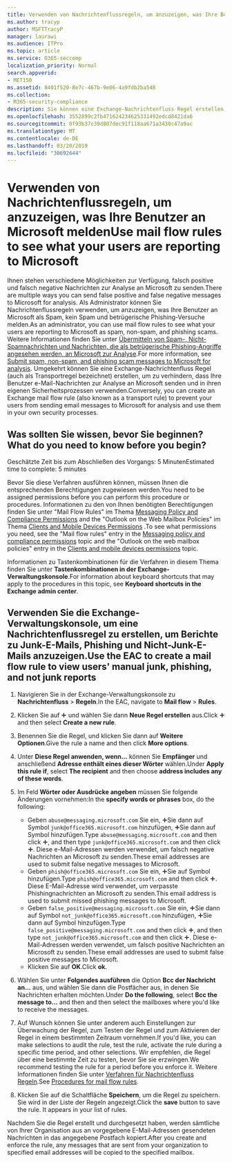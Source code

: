```yaml
---
title: Verwenden von Nachrichtenflussregeln, um anzuzeigen, was Ihre Benutzer an Microsoft melden
ms.author: tracyp
author: MSFTTracyP
manager: laurawi
ms.audience: ITPro
ms.topic: article
ms.service: O365-seccomp
localization_priority: Normal
search.appverid:
- MET150
ms.assetid: 8401f520-8e7c-467b-9e06-4a9fdb2ba548
ms.collection:
- M365-security-compliance
description: Sie können eine Exchange-Nachrichtenfluss Regel erstellen, um zu verhindern, dass Ihre Benutzer e-Mail-Nachrichten zur Analyse an Microsoft senden und in ihren eigenen Sicherheitsprozessen verwenden.
ms.openlocfilehash: 3552899c2fb471624234625331492edcd8421da6
ms.sourcegitcommit: 0f93b37c39d807dec91f118aa671a3430c47a9ac
ms.translationtype: MT
ms.contentlocale: de-DE
ms.lasthandoff: 03/20/2019
ms.locfileid: "30692644"
---
```

# <a name="use-mail-flow-rules-to-see-what-your-users-are-reporting-to-microsoft"></a><span data-ttu-id="cb587-103">Verwenden von Nachrichtenflussregeln, um anzuzeigen, was Ihre Benutzer an Microsoft melden</span><span class="sxs-lookup"><span data-stu-id="cb587-103">Use mail flow rules to see what your users are reporting to Microsoft</span></span>

<span data-ttu-id="cb587-104">Ihnen stehen verschiedene Möglichkeiten zur Verfügung, falsch positive und falsch negative Nachrichten zur Analyse an Microsoft zu senden.</span><span class="sxs-lookup"><span data-stu-id="cb587-104">There are multiple ways you can send false positive and false negative messages to Microsoft for analysis.</span></span> <span data-ttu-id="cb587-105">Als Administrator können Sie Nachrichtenflussregeln verwenden, um anzuzeigen, was Ihre Benutzer an Microsoft als Spam, kein Spam und betrügerische Phishing-Versuche melden.</span><span class="sxs-lookup"><span data-stu-id="cb587-105">As an administrator, you can use mail flow rules to see what your users are reporting to Microsoft as spam, non-spam, and phishing scams.</span></span> <span data-ttu-id="cb587-106">Weitere Informationen finden Sie unter [Übermitteln von Spam-, Nicht-Spamnachrichten und Nachrichten, die als betrügerische Phishing-Angriffe angesehen werden, an Microsoft zur Analyse](submit-spam-non-spam-and-phishing-scam-messages-to-microsoft-for-analysis.md).</span><span class="sxs-lookup"><span data-stu-id="cb587-106">For more information, see [Submit spam, non-spam, and phishing scam messages to Microsoft for analysis](submit-spam-non-spam-and-phishing-scam-messages-to-microsoft-for-analysis.md).</span></span> <span data-ttu-id="cb587-107">Umgekehrt können Sie eine Exchange-Nachrichtenfluss Regel (auch als Transportregel bezeichnet) erstellen, um zu verhindern, dass Ihre Benutzer e-Mail-Nachrichten zur Analyse an Microsoft senden und in ihren eigenen Sicherheitsprozessen verwenden.</span><span class="sxs-lookup"><span data-stu-id="cb587-107">Conversely, you can create an Exchange mail flow rule (also known as a transport rule) to prevent your users from sending email messages to Microsoft for analysis and use them in your own security processes.</span></span>
  
## <a name="what-do-you-need-to-know-before-you-begin"></a><span data-ttu-id="cb587-108">Was sollten Sie wissen, bevor Sie beginnen?</span><span class="sxs-lookup"><span data-stu-id="cb587-108">What do you need to know before you begin?</span></span>

<span data-ttu-id="cb587-109">Geschätzte Zeit bis zum Abschließen des Vorgangs: 5 Minuten</span><span class="sxs-lookup"><span data-stu-id="cb587-109">Estimated time to complete: 5 minutes</span></span>
  
<span data-ttu-id="cb587-110">Bevor Sie diese Verfahren ausführen können, müssen Ihnen die entsprechenden Berechtigungen zugewiesen werden.</span><span class="sxs-lookup"><span data-stu-id="cb587-110">You need to be assigned permissions before you can perform this procedure or procedures.</span></span> <span data-ttu-id="cb587-111">Informationen zu den von Ihnen benötigten Berechtigungen finden Sie unter "Mail Flow Rules" im Thema [Messaging Policy and Compliance Permissions](http://technet.microsoft.com/library/ec4d3b9f-b85a-4cb9-95f5-6fc149c3899b.aspx) and the "Outlook on the Web Mailbox Policies" im Thema [Clients and Mobile Devices Permissions](http://technet.microsoft.com/library/57eca42a-5a7f-4c65-89f0-7a84f2dbea19.aspx) .</span><span class="sxs-lookup"><span data-stu-id="cb587-111">To see what permissions you need, see the "Mail flow rules" entry in the [Messaging policy and compliance permissions](http://technet.microsoft.com/library/ec4d3b9f-b85a-4cb9-95f5-6fc149c3899b.aspx) topic and the "Outlook on the web mailbox policies" entry in the [Clients and mobile devices permissions](http://technet.microsoft.com/library/57eca42a-5a7f-4c65-89f0-7a84f2dbea19.aspx) topic.</span></span> 
  
<span data-ttu-id="cb587-112">Informationen zu Tastenkombinationen für die Verfahren in diesem Thema finden Sie unter **Tastenkombinationen in der Exchange-Verwaltungskonsole**.</span><span class="sxs-lookup"><span data-stu-id="cb587-112">For information about keyboard shortcuts that may apply to the procedures in this topic, see **Keyboard shortcuts in the Exchange admin center**.</span></span>
  
## <a name="use-the-eac-to-create-a-mail-flow-rule-to-view-users-manual-junk-phishing-and-not-junk-reports"></a><span data-ttu-id="cb587-113">Verwenden Sie die Exchange-Verwaltungskonsole, um eine Nachrichtenflussregel zu erstellen, um Berichte zu Junk-E-Mails, Phishing und Nicht-Junk-E-Mails anzuzeigen.</span><span class="sxs-lookup"><span data-stu-id="cb587-113">Use the EAC to create a mail flow rule to view users' manual junk, phishing, and not junk reports</span></span>

1. <span data-ttu-id="cb587-114">Navigieren Sie in der Exchange-Verwaltungskonsole zu **Nachrichtenfluss** \> **Regeln**.</span><span class="sxs-lookup"><span data-stu-id="cb587-114">In the EAC, navigate to **Mail flow** \> **Rules**.</span></span>
    
2. <span data-ttu-id="cb587-115">Klicken Sie auf ![Hinzufügen (Symbol)](media/ITPro-EAC-AddIcon.gif) und wählen Sie dann **Neue Regel erstellen** aus.</span><span class="sxs-lookup"><span data-stu-id="cb587-115">Click ![Add Icon](media/ITPro-EAC-AddIcon.gif) and then select **Create a new rule**.</span></span>
    
3. <span data-ttu-id="cb587-116">Benennen Sie die Regel, und klicken Sie dann auf **Weitere Optionen**.</span><span class="sxs-lookup"><span data-stu-id="cb587-116">Give the rule a name and then click **More options**.</span></span>
    
4. <span data-ttu-id="cb587-117">Unter **Diese Regel anwenden, wenn...** können Sie **Empfänger** und anschließend **Adresse enthält eines dieser Wörter** wählen.</span><span class="sxs-lookup"><span data-stu-id="cb587-117">Under **Apply this rule if**, select **The recipient** and then choose **address includes any of these words**.</span></span>
    
5. <span data-ttu-id="cb587-118">Im Feld **Wörter oder Ausdrücke angeben** müssen Sie folgende Änderungen vornehmen:</span><span class="sxs-lookup"><span data-stu-id="cb587-118">In the **specify words or phrases** box, do the following:</span></span> 
    - <span data-ttu-id="cb587-119">Geben `abuse@messaging.microsoft.com` Sie ein, ![und klicken](media/ITPro-EAC-AddIcon.gif)Sie dann auf Symbol `junk@office365.microsoft.com` hinzufügen, ![und geben](media/ITPro-EAC-AddIcon.gif)Sie dann auf Symbol hinzufügen.</span><span class="sxs-lookup"><span data-stu-id="cb587-119">Type `abuse@messaging.microsoft.com` and then click ![Add Icon](media/ITPro-EAC-AddIcon.gif), and then type `junk@office365.microsoft.com` and then click ![Add Icon](media/ITPro-EAC-AddIcon.gif).</span></span> <span data-ttu-id="cb587-120">Diese e-Mail-Adressen werden verwendet, um falsch negative Nachrichten an Microsoft zu senden.</span><span class="sxs-lookup"><span data-stu-id="cb587-120">These email addresses are used to submit false negative messages to Microsoft.</span></span>
    - <span data-ttu-id="cb587-121">Geben `phish@office365.microsoft.com` Sie ein, ![und klicken](media/ITPro-EAC-AddIcon.gif)Sie auf Symbol hinzufügen.</span><span class="sxs-lookup"><span data-stu-id="cb587-121">Type `phish@office365.microsoft.com` and then click ![Add Icon](media/ITPro-EAC-AddIcon.gif).</span></span> <span data-ttu-id="cb587-122">Diese E-Mail-Adresse wird verwendet, um verpasste Phishingnachrichten an Microsoft zu senden.</span><span class="sxs-lookup"><span data-stu-id="cb587-122">This email address is used to submit missed phishing messages to Microsoft.</span></span>
    - <span data-ttu-id="cb587-123">Geben `false_positive@messaging.microsoft.com` Sie ein, ![und klicken](media/ITPro-EAC-AddIcon.gif)Sie dann auf Symbol `not_junk@office365.microsoft.com` hinzufügen, ![und geben](media/ITPro-EAC-AddIcon.gif)Sie dann auf Symbol hinzufügen.</span><span class="sxs-lookup"><span data-stu-id="cb587-123">Type `false_positive@messaging.microsoft.com` and then click ![Add Icon](media/ITPro-EAC-AddIcon.gif), and then type `not_junk@office365.microsoft.com` and then click ![Add Icon](media/ITPro-EAC-AddIcon.gif).</span></span> <span data-ttu-id="cb587-124">Diese e-Mail-Adressen werden verwendet, um falsch positive Nachrichten an Microsoft zu senden.</span><span class="sxs-lookup"><span data-stu-id="cb587-124">These email addresses are used to submit false positive messages to Microsoft.</span></span>
    - <span data-ttu-id="cb587-125">Klicken Sie auf **OK**.</span><span class="sxs-lookup"><span data-stu-id="cb587-125">Click **ok**.</span></span>
    
6. <span data-ttu-id="cb587-126">Wählen Sie unter **Folgendes ausführen** die Option **Bcc der Nachricht an...** aus, und wählen Sie dann die Postfächer aus, in denen Sie Nachrichten erhalten möchten.</span><span class="sxs-lookup"><span data-stu-id="cb587-126">Under **Do the following**, select **Bcc the message to...** and then and then select the mailboxes where you'd like to receive the messages.</span></span> 
    
7. <span data-ttu-id="cb587-127">Auf Wunsch können Sie unter anderem auch Einstellungen zur Überwachung der Regel, zum Testen der Regel und zum Aktivieren der Regel in einem bestimmten Zeitraum vornehmen.</span><span class="sxs-lookup"><span data-stu-id="cb587-127">If you'd like, you can make selections to audit the rule, test the rule, activate the rule during a specific time period, and other selections.</span></span> <span data-ttu-id="cb587-128">Wir empfehlen, die Regel über eine bestimmte Zeit zu testen, bevor Sie sie erzwingen.</span><span class="sxs-lookup"><span data-stu-id="cb587-128">We recommend testing the rule for a period before you enforce it.</span></span> <span data-ttu-id="cb587-129">Weitere Informationen finden Sie unter [Verfahren für Nachrichtenfluss Regeln](https://docs.microsoft.com/Exchange/policy-and-compliance/mail-flow-rules/mail-flow-rule-procedures).</span><span class="sxs-lookup"><span data-stu-id="cb587-129">See [Procedures for mail flow rules](https://docs.microsoft.com/Exchange/policy-and-compliance/mail-flow-rules/mail-flow-rule-procedures).</span></span> 
    
8. <span data-ttu-id="cb587-p107">Klicken Sie auf die Schaltfläche **Speichern**, um die Regel zu speichern. Sie wird in der Liste der Regeln angezeigt.</span><span class="sxs-lookup"><span data-stu-id="cb587-p107">Click the **save** button to save the rule. It appears in your list of rules.</span></span> 
    
<span data-ttu-id="cb587-132">Nachdem Sie die Regel erstellt und durchgesetzt haben, werden sämtliche von Ihrer Organisation aus an vorgegebene E-Mail-Adressen gesendeten Nachrichten in das angegebene Postfach kopiert.</span><span class="sxs-lookup"><span data-stu-id="cb587-132">After you create and enforce the rule, any messages that are sent from your organization to specified email addresses will be copied to the specified mailbox.</span></span>
  

